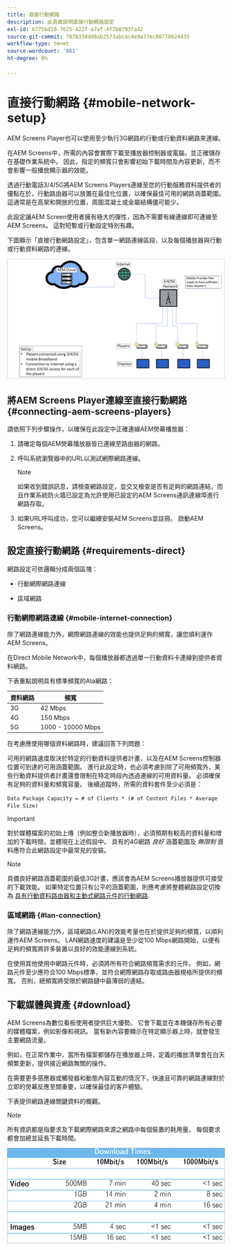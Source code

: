 ```yaml
---
title: 直接行動網路
description: 此頁面說明直接行動網路設定
exl-id: 6775bd10-7625-422f-a7af-4f7b8793fa42
source-git-commit: 707833ddd8ab2573abcac4e9a77ec88778624435
workflow-type: tm+mt
source-wordcount: '861'
ht-degree: 0%

---
```


# 直接行動網路 {#mobile-network-setup}

AEM Screens Player也可以使用至少執行3G網路的行動或行動資料網路來連線。

在AEM Screens中，所需的內容會實際下載至播放器控制器或電腦，並正確儲存在基礎作業系統中。 因此，指定的頻寬只會影響初始下載時間及內容更新，而不會影響一般播放顯示器的效能。

透過行動電話3/4/5G將AEM Screens Players連線至您的行動服務資料提供者的優點在於，行動路由器可以放置在最佳化位置，以確保最佳可用的網路涵蓋範圍。 這通常是在高架和開放的位置，周圍混凝土或金屬結構儘可能少。

此設定讓AEM Screen使用者擁有極大的彈性，因為不需要有線連線即可連線至AEM Screens。 這對短暫或行動設定特別有趣。

下圖顯示「直接行動網路設定」，包含單一網路連線區段，以及每個播放器與行動或行動資料網路的連線。

![](/help/using/assets/direct-mobile-1.png)

## 將AEM Screens Player連線至直接行動網路 {#connecting-aem-screens-players}

請依照下列步驟操作，以確保在此設定中正確連線AEM熒幕播放器：

1. 請確定每個AEM熒幕播放器皆已連線至路由器的網路。

1. 呼叫系統瀏覽器中的URL以測試網際網路連線。

   >[!NOTE]
   >如果收到錯誤訊息，請檢查網路設定，並交叉檢查是否有足夠的網路連結，而且作業系統防火牆已設定為允許使用已設定的AEM Screens通訊連線埠進行網路存取。

1. 如果URL呼叫成功，您可以繼續安裝AEM Screens並註冊。 啟動AEM Screens。

## 設定直接行動網路 {#requirements-direct}

網路設定可依邏輯分成兩個區塊：

* 行動網際網路連線

* 區域網路

### 行動網際網路連線 {#mobile-internet-connection}

除了網路連線能力外，網際網路連線的效能也提供足夠的頻寬，讓您順利運作AEM Screens。

在Direct Mobile Network中，每個播放器都透過單一行動資料卡連線到提供者資料網路。

下表重點說明具有標準頻寬的Ata網路：

| 資料網路 | 頻寬 |
|--- |--- |
| 3G | 42 Mbps |
| 4G | 150 Mbps |
| 5G | 1000 - 10000 Mbps |

在考慮應使用哪個資料網路時，建議回答下列問題：

可用的網路速度取決於特定的行動資料提供者計畫，以及在AEM Screens控制器位置可到達的可用涵蓋範圍。
進行此設定時，也必須考慮到除了可用頻寬外，某些行動資料提供者計畫還會限制在特定時段內透過連線的可用資料量。 必須確保有足夠的資料量和頻寬容量。
後續追蹤時，所需的資料套件至少必須是：

`Data Package Capacity = # of Clients * (# of Content Files * Average File Size)`


>[!IMPORTANT]
>對於媒體檔案的初始上傳（例如整合新播放器時），必須預期有較高的資料量和增加的下載時間，並體現在上述假設中。 具有的4G網路 *良好* 涵蓋範圍及 *無限制* 資料應符合此網路設定中最常見的安裝。

>[!NOTE]
>具備良好網路涵蓋範圍的最低3G計畫，應該會為AEM Screens播放器提供可接受的下載效能。 如果特定位置只有公平的涵蓋範圍，則應考慮將整體網路設定切換為 [具有行動資料路由器和主動式網路元件的行動網路](/help/using/mobile-network-router.md).


### 區域網路 {#lan-connection}

除了網路連線能力外，區域網路(LAN)的效能考量也在於提供足夠的頻寬，以順利運作AEM Screens。 LAN網路速度的建議是至少從100 Mbps網路開始，以便有足夠的頻寬將許多裝置以良好的效能連線到系統。

在使用其他使用中網路元件時，必須將所有符合網路頻寬需求的元件。 例如，網路元件至少應符合100 Mbps標準，並符合網際網路存取或路由器規格所提供的頻寬。 否則，總頻寬將受限於網路鏈中最薄弱的連結。

## 下載媒體與資產 {#download}

AEM Screens為數位看板使用者提供巨大優勢。 它會下載並在本機儲存所有必要的媒體檔案，例如影像和視訊。 當有新內容要顯示在特定顯示器上時，就會發生主要網路流量。

例如，在正常作業中，當所有檔案都儲存在播放器上時，定義的播放清單會在白天頻繁更新，提供接近網路無關的操作。

在需要更多感應器或觸發器和動態內容互動的情況下，快速且可靠的網路連線對於立即的熒幕反應至關重要，以確保最佳的客戶體驗。

下表提供網路連線關鍵資料的概觀。

>[!NOTE]
>
>所有資訊都是指要求及下載網際網路來源之網路中每個裝置的耗用量。 每個要求都會加總並延長下載時間。

![](/help/using/assets/download-times-mobile.png)
